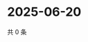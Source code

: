 # 2025-06-20

共 0 条

<!-- BEGIN ZHIHUQUESTIONS -->
<!-- 最后更新时间 Fri Jun 20 2025 17:12:19 GMT+0800 (China Standard Time) -->

<!-- END ZHIHUQUESTIONS -->
